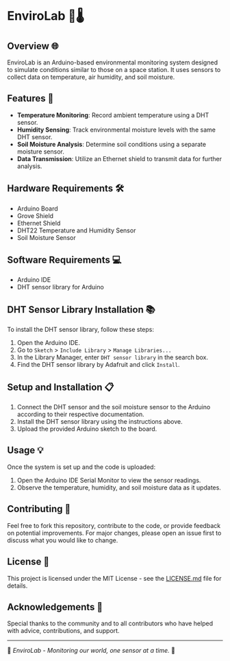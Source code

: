 # EnviroLab 🌌🌡️

## Overview 🌐
EnviroLab is an Arduino-based environmental monitoring system designed to simulate conditions similar to those on a space station. It uses sensors to collect data on temperature, air humidity, and soil moisture.

## Features 🚀
- **Temperature Monitoring**: Record ambient temperature using a DHT sensor.
- **Humidity Sensing**: Track environmental moisture levels with the same DHT sensor.
- **Soil Moisture Analysis**: Determine soil conditions using a separate moisture sensor.
- **Data Transmission**: Utilize an Ethernet shield to transmit data for further analysis.

## Hardware Requirements 🛠️
- Arduino Board
- Grove Shield
- Ethernet Shield
- DHT22 Temperature and Humidity Sensor
- Soil Moisture Sensor

## Software Requirements 💻
- Arduino IDE
- DHT sensor library for Arduino

## DHT Sensor Library Installation 📚
To install the DHT sensor library, follow these steps:
1. Open the Arduino IDE.
2. Go to `Sketch` > `Include Library` > `Manage Libraries...`
3. In the Library Manager, enter `DHT sensor library` in the search box.
4. Find the DHT sensor library by Adafruit and click `Install`.

## Setup and Installation 📋
1. Connect the DHT sensor and the soil moisture sensor to the Arduino according to their respective documentation.
2. Install the DHT sensor library using the instructions above.
3. Upload the provided Arduino sketch to the board.

## Usage 💡
Once the system is set up and the code is uploaded:
1. Open the Arduino IDE Serial Monitor to view the sensor readings.
2. Observe the temperature, humidity, and soil moisture data as it updates.

## Contributing 🤝
Feel free to fork this repository, contribute to the code, or provide feedback on potential improvements. For major changes, please open an issue first to discuss what you would like to change.

## License 📄
This project is licensed under the MIT License - see the [LICENSE.md](LICENSE.md) file for details.

## Acknowledgements 🌟
Special thanks to the community and to all contributors who have helped with advice, contributions, and support.

---
🚀 *EnviroLab - Monitoring our world, one sensor at a time.* 🚀
